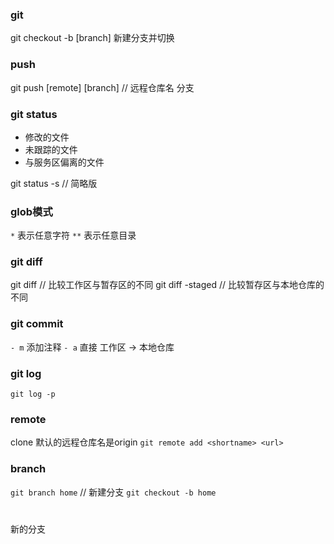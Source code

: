 ### git
git checkout -b [branch]
新建分支并切换



### push
git push [remote] [branch] // 远程仓库名 分支

### git status
- 修改的文件
- 未跟踪的文件
- 与服务区偏离的文件

git status -s // 简略版

### glob模式
`*` 表示任意字符
`**` 表示任意目录



### git diff
git diff // 比较工作区与暂存区的不同
git diff -staged // 比较暂存区与本地仓库的不同


### git commit
`- m` 添加注释
`- a` 直接 工作区 -> 本地仓库


### git log
`git log -p` 

### remote
clone 默认的远程仓库名是origin
`git remote add <shortname> <url>` 


### branch
`git branch home` // 新建分支
`git checkout -b home`

# 
新的分支
